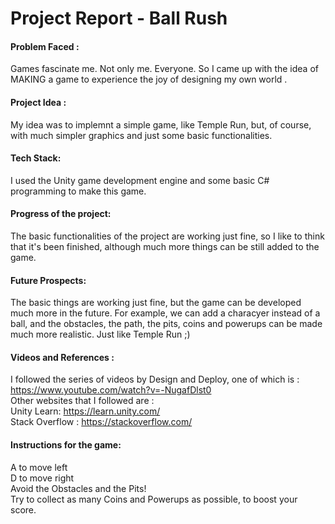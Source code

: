 # Project Report - Ball Rush
#### Problem Faced :
Games fascinate me.
Not only me. Everyone.
So I came up with the idea of MAKING a game to experience the joy of designing my own world .  

#### Project Idea :
My idea was to implemnt a simple game, like Temple Run, but, of course, with much simpler graphics and just some basic functionalities.

#### Tech Stack:
I used the Unity game development engine and some basic C# programming to make this game.

#### Progress of the project:
The basic functionalities of the project are working just fine, so I like to think that it's been finished, although much more things can be still added to the game.

#### Future Prospects:
The basic things are working just fine, but the game can be developed much more in the future. For example, we can add a characyer instead of a ball, and the obstacles, the path, the pits, coins and powerups can be made much more realistic.
Just like Temple Run ;)

#### Videos and References :
I followed the series of videos by Design and Deploy, one of which is : https://www.youtube.com/watch?v=-NugafDlst0   
Other websites that I followed are :   
Unity Learn: https://learn.unity.com/  
Stack Overflow : https://stackoverflow.com/  

#### Instructions for the game:
A to move left  
D to move right  
Avoid the Obstacles and the Pits!  
Try to collect as many Coins and Powerups as possible, to boost your score.  
